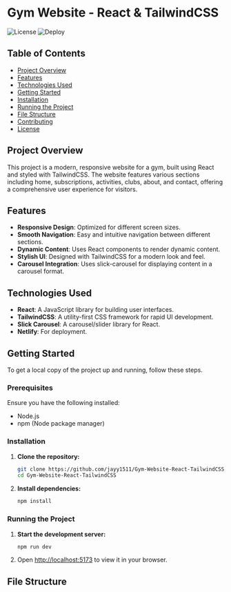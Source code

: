 # Gym Website - React & TailwindCSS

![License](https://img.shields.io/badge/license-MIT-green)
![Deploy](https://img.shields.io/badge/deploy-Netlify-blue)

## Table of Contents
- [Project Overview](#project-overview)
- [Features](#features)
- [Technologies Used](#technologies-used)
- [Getting Started](#getting-started)
- [Installation](#installation)
- [Running the Project](#running-the-project)
- [File Structure](#file-structure)
- [Contributing](#contributing)
- [License](#license)

## Project Overview

This project is a modern, responsive website for a gym, built using React and styled with TailwindCSS. The website features various sections including home, subscriptions, activities, clubs, about, and contact, offering a comprehensive user experience for visitors.

## Features

- **Responsive Design**: Optimized for different screen sizes.
- **Smooth Navigation**: Easy and intuitive navigation between different sections.
- **Dynamic Content**: Uses React components to render dynamic content.
- **Stylish UI**: Designed with TailwindCSS for a modern look and feel.
- **Carousel Integration**: Uses slick-carousel for displaying content in a carousel format.

## Technologies Used

- **React**: A JavaScript library for building user interfaces.
- **TailwindCSS**: A utility-first CSS framework for rapid UI development.
- **Slick Carousel**: A carousel/slider library for React.
- **Netlify**: For deployment.

## Getting Started

To get a local copy of the project up and running, follow these steps.

### Prerequisites

Ensure you have the following installed:
- Node.js
- npm (Node package manager)

### Installation

1. **Clone the repository:**
    ```sh
    git clone https://github.com/jayy1511/Gym-Website-React-TailwindCSS.git
    cd Gym-Website-React-TailwindCSS
    ```

2. **Install dependencies:**
    ```sh
    npm install
    ```

### Running the Project

1. **Start the development server:**
    ```sh
    npm run dev
    ```

2. Open [http://localhost:5173](http://localhost:5173) to view it in your browser.

## File Structure

